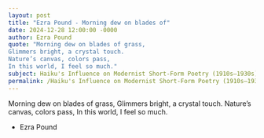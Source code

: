 ```yaml
---
layout: post
title: "Ezra Pound - Morning dew on blades of"
date: 2024-12-28 12:00:00 -0000
author: Ezra Pound
quote: "Morning dew on blades of grass,
Glimmers bright, a crystal touch.
Nature’s canvas, colors pass,
In this world, I feel so much."
subject: Haiku's Influence on Modernist Short-Form Poetry (1910s–1930s)
permalink: /Haiku's Influence on Modernist Short-Form Poetry (1910s–1930s)/Ezra Pound/Ezra Pound - Morning dew on blades of
---
```


Morning dew on blades of grass,
Glimmers bright, a crystal touch.
Nature’s canvas, colors pass,
In this world, I feel so much.

- Ezra Pound
